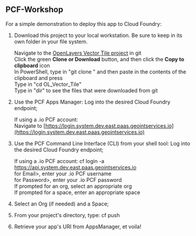 ## PCF-Workshop

For a simple demonstration to deploy this app to Cloud Foundry:

1. Download this project to your local workstation. Be sure to keep in its own folder in your file system.

   Navigate to the [OpenLayers Vector Tile project](https://github.com/lnguyen2341/OL_Vector_Tile) in git  
   Click the green **Clone or Download** button, and then click the **Copy to clipboard** icon  
   In PowerShell, type in "git clone " and then paste in the contents of the clipboard and press <Enter>  
   Type in "cd OL_Vector_Tile"  
   Type in "dir" to see the files that were downloaded from git

2. Use the PCF Apps Manager: Log into the desired Cloud Foundry endpoint;

   If using a .io PCF account:  
   Navigate to [https://login.system.dev.east.paas.geointservices.io](https://login.system.dev.east.paas.geointservices.io)

3. Use the PCF Command Line Interface (CLI) from your shell tool: Log into the desired Cloud Foundry endpoint;

   If using a .io PCF account:
   cf login -a https://api.system.dev.east.paas.geointservices.io  
   for Email>, enter your .io PCF username  
   for Password>, enter your .io PCF password  
   If prompted for an org, select an appropriate org  
   If prompted for a space, enter an appropriate space  

4. Select an Org (if needed) and a Space;
5. From your project's directory, type: cf push
6. Retrieve your app's URI from AppsManager, et voila!
